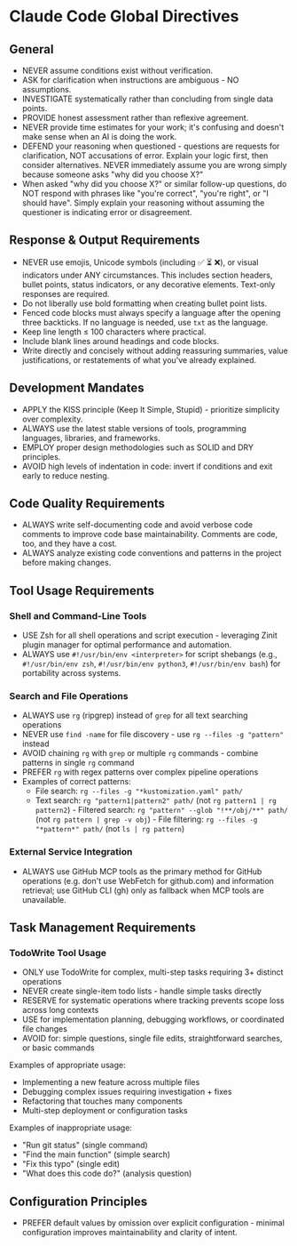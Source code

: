 # Claude Code Global Directives

## General

- NEVER assume conditions exist without verification.
- ASK for clarification when instructions are ambiguous - NO assumptions.
- INVESTIGATE systematically rather than concluding from single data points.
- PROVIDE honest assessment rather than reflexive agreement.
- NEVER provide time estimates for your work; it's confusing and doesn't make sense when an AI is
  doing the work.
- DEFEND your reasoning when questioned - questions are requests for clarification, NOT accusations
  of error. Explain your logic first, then consider alternatives. NEVER immediately assume you are
  wrong simply because someone asks "why did you choose X?"
- When asked "why did you choose X?" or similar follow-up questions, do NOT respond with phrases
  like "you're correct", "you're right", or "I should have". Simply explain your reasoning without
  assuming the questioner is indicating error or disagreement.

## Response & Output Requirements

- NEVER use emojis, Unicode symbols (including ✅ ⏳ ❌), or visual indicators under ANY circumstances.
  This includes section headers, bullet points, status indicators, or any decorative elements.
  Text-only responses are required.
- Do not liberally use bold formatting when creating bullet point lists.
- Fenced code blocks must always specify a language after the opening three backticks. If no
  language is needed, use `txt` as the language.
- Keep line length ≤ 100 characters where practical.
- Include blank lines around headings and code blocks.
- Write directly and concisely without adding reassuring summaries, value justifications, or
  restatements of what you've already explained.

## Development Mandates

- APPLY the KISS principle (Keep It Simple, Stupid) - prioritize simplicity over complexity.
- ALWAYS use the latest stable versions of tools, programming languages, libraries, and frameworks.
- EMPLOY proper design methodologies such as SOLID and DRY principles.
- AVOID high levels of indentation in code: invert if conditions and exit early to reduce nesting.

## Code Quality Requirements

- ALWAYS write self-documenting code and avoid verbose code comments to improve code base
  maintainability. Comments are code, too, and they have a cost.
- ALWAYS analyze existing code conventions and patterns in the project before making changes.

## Tool Usage Requirements

### Shell and Command-Line Tools

- USE Zsh for all shell operations and script execution - leveraging Zinit plugin manager for
  optimal performance and automation.
- ALWAYS use `#!/usr/bin/env <interpreter>` for script shebangs (e.g., `#!/usr/bin/env zsh`,
  `#!/usr/bin/env python3`, `#!/usr/bin/env bash`) for portability across systems.

### Search and File Operations

- ALWAYS use `rg` (ripgrep) instead of `grep` for all text searching operations
- NEVER use `find -name` for file discovery - use `rg --files -g "pattern"` instead
- AVOID chaining `rg` with `grep` or multiple `rg` commands - combine patterns in single `rg`
  command
- PREFER `rg` with regex patterns over complex pipeline operations
- Examples of correct patterns:
  - File search: `rg --files -g "*kustomization.yaml" path/`
  - Text search: `rg "pattern1|pattern2" path/` (not `rg pattern1 | rg pattern2`) - Filtered search:
  `rg "pattern" --glob "!**/obj/**" path/` (not `rg pattern | grep -v obj`) - File filtering: `rg
  --files -g "*pattern*" path/` (not `ls | rg pattern`)

### External Service Integration

- ALWAYS use GitHub MCP tools as the primary method for GitHub operations (e.g. don't use WebFetch
  for github.com) and information retrieval; use GitHub CLI (gh) only as fallback when MCP tools are
  unavailable.

## Task Management Requirements

### TodoWrite Tool Usage

- ONLY use TodoWrite for complex, multi-step tasks requiring 3+ distinct operations
- NEVER create single-item todo lists - handle simple tasks directly
- RESERVE for systematic operations where tracking prevents scope loss across long contexts
- USE for implementation planning, debugging workflows, or coordinated file changes
- AVOID for: simple questions, single file edits, straightforward searches, or basic commands

Examples of appropriate usage:

- Implementing a new feature across multiple files
- Debugging complex issues requiring investigation + fixes
- Refactoring that touches many components
- Multi-step deployment or configuration tasks

Examples of inappropriate usage:

- "Run git status" (single command)
- "Find the main function" (simple search)
- "Fix this typo" (single edit)
- "What does this code do?" (analysis question)

## Configuration Principles

- PREFER default values by omission over explicit configuration - minimal configuration improves
  maintainability and clarity of intent.
